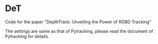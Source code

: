 # DeT
Code for the paper "DepthTrack: Unveiling the Power of RGBD Tracking"

The settings are same as that of Pytracking, please read the document of Pytracking for details.
